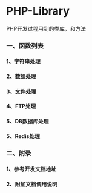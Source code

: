 # PHP-Library
PHP开发过程用到的类库，和方法

### 一、函数列表

#### 1、字符串处理

#### 2、数组处理

#### 3、文件处理

#### 4、FTP处理

#### 5、DB数据库处理

#### 5、Redis处理

### 二、附录

#### 1、参考开发文档地址

#### 2、附加文档调用说明

